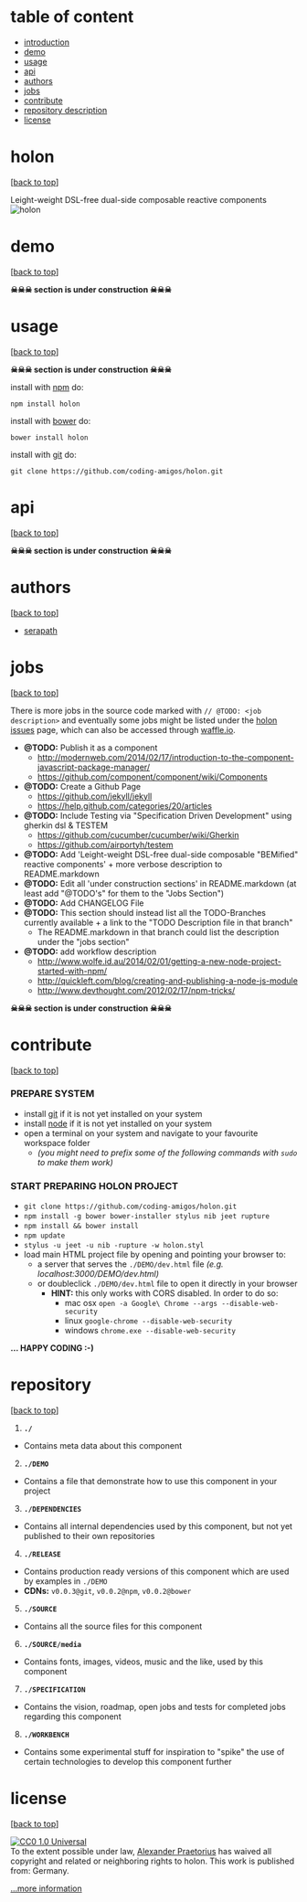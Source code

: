 table of content
=======
* [introduction](#holon)
* [demo](#demo)
* [usage](#usage)
* [api](#api)
* [authors](#authors)
* [jobs](#jobs)
* [contribute](#contribute)
* [repository description](#repository)
* [license](#license)




holon
=====
[[back to top](#table-of-content)]

Leight-weight DSL-free dual-side composable reactive components
![holon](https://raw.github.com/coding-amigos/holon/master/holon.png)




demo
=======
[[back to top](#table-of-content)]

__☠☠☠ section is under construction ☠☠☠__




usage
=======
[[back to top](#table-of-content)]

__☠☠☠ section is under construction ☠☠☠__

install with [npm](http://npmjs.org) do:

```
npm install holon
```
install with [bower](http://bower.io) do:

```
bower install holon
```
install with [git](http://git-scm.com/) do:

```
git clone https://github.com/coding-amigos/holon.git
```




api
=======
[[back to top](#table-of-content)]

__☠☠☠ section is under construction ☠☠☠__




authors
=======
[[back to top](#table-of-content)]

* [serapath](https://github.com/serapath "Alexander Praetorius")




jobs
=======
[[back to top](#table-of-content)]

There is more jobs in the source code marked with `// @TODO: <job description>` and eventually some jobs might be listed under the [holon issues](https://github.com/coding-amigos/holon/issues "holon - open issues") page, which can also be accessed through [waffle.io](https://waffle.io/coding-amigos/holon "holon - open issues").
* __@TODO:__ Publish it as a component
  * http://modernweb.com/2014/02/17/introduction-to-the-component-javascript-package-manager/
  * https://github.com/component/component/wiki/Components
* __@TODO:__ Create a Github Page
  * https://github.com/jekyll/jekyll
  * https://help.github.com/categories/20/articles
* __@TODO:__ Include Testing via "Specification Driven Development" using gherkin dsl & TESTEM
  * https://github.com/cucumber/cucumber/wiki/Gherkin
  * https://github.com/airportyh/testem
* __@TODO:__ Add 'Leight-weight DSL-free dual-side composable "BEMified" reactive components' + more verbose description to README.markdown
* __@TODO:__ Edit all 'under construction sections' in README.markdown (at least add "@TODO's" for them to the "Jobs Section")
* __@TODO:__ Add CHANGELOG File
* __@TODO:__ This section should instead list all the TODO-Branches currently available + a link to the "TODO Description file in that branch"
  * The README.markdown in that branch could list the description under the "jobs section"
* __@TODO:__ add workflow description
  * http://www.wolfe.id.au/2014/02/01/getting-a-new-node-project-started-with-npm/ 
  * http://quickleft.com/blog/creating-and-publishing-a-node-js-module
  * http://www.devthought.com/2012/02/17/npm-tricks/

__☠☠☠ section is under construction ☠☠☠__


contribute
=======
[[back to top](#table-of-content)]

### PREPARE SYSTEM
  * install [git](http://git-scm.com "git") if it is not yet installed on your system
  * install [node](http://nodejs.org "nodejs") if it is not yet installed on your system
  * open a terminal on your system and navigate to your favourite workspace folder
    * _(you might need to prefix some of the following commands with `sudo` to make them work)_

### START PREPARING HOLON PROJECT
* `git clone https://github.com/coding-amigos/holon.git`
* `npm install -g bower bower-installer stylus nib jeet rupture`
* `npm install && bower install`
* `npm update`
* `stylus -u jeet -u nib -rupture -w holon.styl`
* load main HTML project file by opening and pointing your browser to:
  * a server that serves the `./DEMO/dev.html` file _(e.g. localhost:3000/DEMO/dev.html)_
  * or doubleclick `./DEMO/dev.html` file to open it directly in your browser
    * __HINT:__ this only works with CORS disabled. In order to do so:
      * mac osx `open -a Google\ Chrome --args --disable-web-security`
      * linux `google-chrome --disable-web-security`
      * windows `chrome.exe --disable-web-security`

__... HAPPY CODING :-)__




repository
==========
[[back to top](#table-of-content)]

1. __`./`__
  * Contains meta data about this component
2. __`./DEMO`__
  * Contains a file that demonstrate how to use this component in your project
3. __`./DEPENDENCIES`__
  * Contains all internal dependencies used by this component, but not yet published to their own repositories
4. __`./RELEASE`__
  * Contains production ready versions of this component which are used by examples in `./DEMO`
  * __CDNs:__ `v0.0.3@git`, `v0.0.2@npm`, `v0.0.2@bower`
5. __`./SOURCE`__
  * Contains all the source files for this component
6. __`./SOURCE/media`__
  * Contains fonts, images, videos, music and the like, used by this component
7. __`./SPECIFICATION`__
  * Contains the vision, roadmap, open jobs and tests for completed jobs regarding this component
8. __`./WORKBENCH`__
  * Contains some experimental stuff for inspiration to "spike" the use of certain technologies to develop this component further




license
=======
[[back to top](#table-of-content)]

<p xmlns:dct="http://purl.org/dc/terms/" xmlns:vcard="http://www.w3.org/2001/vcard-rdf/3.0#">
  <a rel="license"
     href="http://creativecommons.org/publicdomain/zero/1.0/">
    <img src="https://raw.github.com/coding-amigos/holon/master/cc0.png" style="border-style: none;" alt="CC0 1.0 Universal" />
  </a>
  <br />
  To the extent possible under law,
  <a rel="dct:publisher"
     href="http://www.serapath.de">
    <span property="dct:title">Alexander Praetorius</span></a>
  has waived all copyright and related or neighboring rights to
  <span property="dct:title">holon</span>.
This work is published from:
<span property="vcard:Country" datatype="dct:ISO3166"
      content="DE" about="http://www.serapath.de">
  Germany</span>.
</p>

[...more information](https://raw.github.com/coding-amigos/holon/master/LICENSE "CC0 1.0 Universal")

